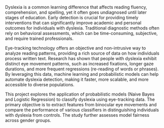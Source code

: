 Dyslexia is a common learning difference that affects reading fluency, comprehension, and spelling, yet it often goes undiagnosed until later stages of education. Early detection is crucial for providing timely interventions that can significantly improve academic and personal outcomes for individuals with dyslexia. Traditional diagnostic methods often rely on behavioral assessments, which can be time-consuming, subjective, and require trained professionals.

Eye-tracking technology offers an objective and non-intrusive way to analyze reading patterns, providing a rich source of data on how individuals process written text. Research has shown that people with dyslexia exhibit distinct eye movement patterns, such as increased fixations, longer gaze durations, and more frequent regressions (re-reading of words or phrases). By leveraging this data, machine learning and probabilistic models can help automate dyslexia detection, making it faster, more scalable, and more accessible to diverse populations.

This project explores the application of probabilistic models (Naive Bayes and Logistic Regression) to classify dyslexia using eye-tracking data. The primary objective is to extract features from binocular eye movements and compare the performance of various classifiers in distinguishing individuals with dyslexia from controls. The study further assesses model fairness across gender groups.
